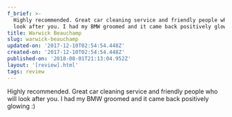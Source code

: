```yaml
---
f_brief: >-
  Highly recommended. Great car cleaning service and friendly people who will
  look after you. I had my BMW groomed and it came back positively glowing :)
title: Warwick Beauchamp
slug: warwick-beauchamp
updated-on: '2017-12-10T02:54:54.448Z'
created-on: '2017-12-10T02:54:54.448Z'
published-on: '2018-08-01T21:13:04.952Z'
layout: '[review].html'
tags: review
---
```


Highly recommended. Great car cleaning service and friendly people who will look after you. I had my BMW groomed and it came back positively glowing :)
